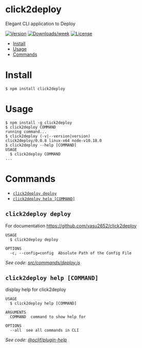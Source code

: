 click2deploy
============

Elegant CLI application to Deploy

[![Version](https://img.shields.io/npm/v/click2deploy.svg)](https://npmjs.org/package/click2deploy)
[![Downloads/week](https://img.shields.io/npm/dw/click2deploy.svg)](https://npmjs.org/package/click2deploy)
[![License](https://img.shields.io/npm/l/click2deploy.svg)](https://github.com/cli/click2deploy/blob/master/package.json)

<!-- toc -->
* [Install](#install)
* [Usage](#usage)
* [Commands](#commands)
<!-- tocstop -->
# Install
```
$ npm install click2deploy
```
# Usage
<!-- usage -->
```sh-session
$ npm install -g click2deploy
$ click2deploy COMMAND
running command...
$ click2deploy (-v|--version|version)
click2deploy/0.0.8 linux-x64 node-v10.18.0
$ click2deploy --help [COMMAND]
USAGE
  $ click2deploy COMMAND
...
```
<!-- usagestop -->
# Commands
<!-- commands -->
* [`click2deploy deploy`](#click2deploy-deploy)
* [`click2deploy help [COMMAND]`](#click2deploy-help-command)

## `click2deploy deploy`

For documentation https://github.com/vasu2652/click2deploy

```
USAGE
  $ click2deploy deploy

OPTIONS
  -c, --config=config  Absolute Path of the Config File
```

_See code: [src/commands/deploy.js](https://github.com/vasu2652/click2deploy/blob/v0.0.8/src/commands/deploy.js)_

## `click2deploy help [COMMAND]`

display help for click2deploy

```
USAGE
  $ click2deploy help [COMMAND]

ARGUMENTS
  COMMAND  command to show help for

OPTIONS
  --all  see all commands in CLI
```

_See code: [@oclif/plugin-help](https://github.com/oclif/plugin-help/blob/v2.2.3/src/commands/help.ts)_
<!-- commandsstop -->
